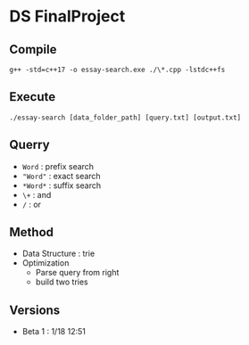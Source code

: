 # DS FinalProject

## Compile

`g++ -std=c++17 -o essay-search.exe ./\*.cpp -lstdc++fs`

## Execute

`./essay-search [data_folder_path] [query.txt] [output.txt]`

## Querry

- `Word` : prefix search
- `"Word"` : exact search
- `*Word*` : suffix search
- `\+` : and
- `/` : or

## Method

- Data Structure : trie
- Optimization
  - Parse query from right
  - build two tries


## Versions

- Beta 1 : 1/18 12:51